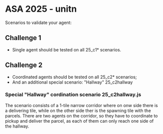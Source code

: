 # ASA 2025 - unitn

Scenarios to validate your agent:

## Challenge 1

- Single agent should be tested on all 25_c1* scenarios.

## Challenge 2

- Coordinated agents should be tested on all 25_c2* scenarios;
- And an additional special scenario: "Hallway" 25_c2hallway

### Special "Hallway" cordination scenario 25_c2hallway.js

The scenario consists of a 1-tile narrow corridor where on onw side there is a delivering tile, while on the other side ther is the spawning tile with the parcels.
There are two agents on the corridor, so they have to coordinate to pickup and deliver the parcel, as each of them can only reach one side of the hallway. 

